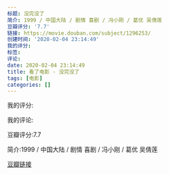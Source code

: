 ```yaml
---
标题: 没完没了
简介: 1999 / 中国大陆 / 剧情 喜剧 / 冯小刚 / 葛优 吴倩莲
豆瓣评分: '7.7'
链接: https://movie.douban.com/subject/1296253/
创建时间: '2020-02-04 23:14:49'
我的评分:
标签:
评论:
date: 2020-02-04 23:14:49
title: 看了电影 - 没完没了
tags: [电影]
categories: []
---
```


我的评分:

我的评论:

豆瓣评分:7.7

简介:1999 / 中国大陆 / 剧情 喜剧 / 冯小刚 / 葛优 吴倩莲

[豆瓣链接](https://movie.douban.com/subject/1296253/)

